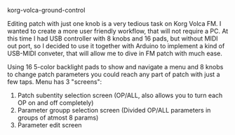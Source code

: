 korg-volca-ground-control

Editing patch with just one knob is a very tedious task on Korg Volca FM. I wanted to create a more user friendly workflow, that will not require a PC. At this time I had USB controller with 8 knobs and 16 pads, but without MIDI out port, so I decided to use it together with Arduino to implement a kind of USB-MIDI conveter, that will allow me to dive in FM patch with much ease.

Using 16 5-color backlight pads to show and navigate a menu and 8 knobs to change patch parameters you could reach any part of patch with just a few taps. Menu has 3 "screens":

1. Patch subentity selection screen (OP/ALL, also allows you to turn each OP on and off completely)
2. Parameter groupp selection screen (Divided OP/ALL parameters in groups of atmost 8 params)
3. Parameter edit screen
